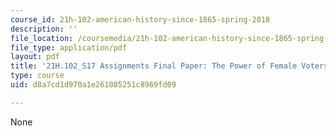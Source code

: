 ```yaml
---
course_id: 21h-102-american-history-since-1865-spring-2018
description: ''
file_location: /coursemedia/21h-102-american-history-since-1865-spring-2018/d8a7cd1d970a1e261085251c8969fd09_MIT21H_102S18_Assignments_FinalPaperExample.pdf
file_type: application/pdf
layout: pdf
title: '21H.102_S17 Assignments Final Paper: The Power of Female Voters'
type: course
uid: d8a7cd1d970a1e261085251c8969fd09

---
```

None